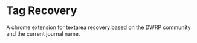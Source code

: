 # Tag Recovery

A chrome extension for textarea recovery based on the DWRP community and the current journal name.